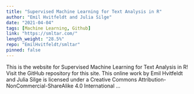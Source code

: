 ```yaml
---
title: "Supervised Machine Learning for Text Analysis in R"
author: "Emil Hvitfeldt and Julia Silge"
date: "2021-04-04"
tags: [Machine Learning, Github]
link: "https://smltar.com/"
length_weight: "28.5%"
repo: "EmilHvitfeldt/smltar"
pinned: false
---
```


This is the website for Supervised Machine Learning for Text Analysis in R! Visit the GitHub repository for this site. This online work by Emil Hvitfeldt and Julia Silge is licensed under a Creative Commons Attribution-NonCommercial-ShareAlike 4.0 International ...
